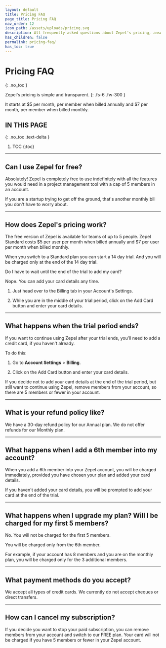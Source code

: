 ```yaml
---
layout: default
title: Pricing FAQ
page_title: Pricing FAQ
nav_order: 12
icon_path: /assets/uploads/pricing.svg
description: All frequently asked questions about Zepel's pricing, answered.
has_children: false
permalink: pricing-faq/
has_toc: true
---
```


# Pricing FAQ
{: .no_toc }

Zepel's pricing is simple and transparent. 
{: .fs-6 .fw-300 }

It starts at $5 per month, per member when billed annually and $7 per month, per member when billed monthly.

## IN THIS PAGE
{: .no_toc .text-delta }

1. TOC
{:toc}

---

## Can I use Zepel for free?


Absolutely! Zepel is completely free to use indefinitely with all the features you would need in a project management tool with a cap of 5 members in an account.

If you are a startup trying to get off the ground, that's another monthly bill you don't have to worry about.

---

## How does Zepel's pricing work?

The free version of Zepel is available for teams of up to 5 people. Zepel Standard costs $5 per user per month when billed annually and $7 per user per month when billed monthly. 

When you switch to a Standard plan you can start a 14 day trial. And you will be charged only at the end of the 14 day trial.

Do I have to wait until the end of the trial to add my card?

Nope. You can add your card details any time. 

1. Just head over to the Billing tab in your Account's Settings.

2. While you are in the middle of your trial period, click on the Add Card button and enter your card details.

---

## What happens when the trial period ends?

If you want to continue using Zepel after your trial ends, you’ll need to add a credit card, if you haven't already. 

To do this: 

1. Go to __Account Settings__ > __Billing__. 

2. Click on the Add Card button and enter your card details.

If you decide not to add your card details at the end of the trial period, but still want to continue using Zepel, remove members from your account, so there are 5 members or fewer in your account.

---

## What is your refund policy like?

We have a 30-day refund policy for our Annual plan. We do not offer refunds for our Monthly plan.

---

## What happens when I add a 6th member into my account?

When you add a 6th member into your Zepel account, you will be charged immediately, provided you have chosen your plan and added your card details.

If you haven't added your card details, you will be prompted to add your card at the end of the trial.

---

## What happens when I upgrade my plan? Will I be charged for my first 5 members?

No. You will not be charged for the first 5 members.

You will be charged only from the 6th member. 

For example, if your account has 8 members and you are on the monthly plan, you will be charged only for the 3 additional members.

---

## What payment methods do you accept?

We accept all types of credit cards. We currently do not accept cheques or direct transfers.

---

## How can I cancel my subscription?

If you decide you want to stop your paid subscription, you can remove members from your account and switch to our FREE plan. Your card will not be charged if you have 5 members or fewer in your Zepel account.